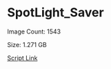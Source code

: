 # SpotLight_Saver

Image Count: 1543

Size: 1.271 GB

[Script Link](https://github.com/liuyal/Archive/blob/master/Python/Utilities/Miscellaneous/spotlight_saver.py)